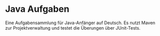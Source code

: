 # Java Aufgaben

Eine Aufgabensammlung für Java-Anfänger auf Deutsch. Es nutzt Maven zur Projektverwaltung und testet die Überungen über
JUnit-Tests.
